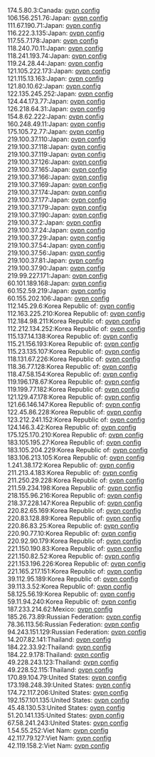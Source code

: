174.5.80.3:Canada: [ovpn config](vpn/174_5_80_3.ovpn)  
106.156.251.76:Japan: [ovpn config](vpn/106_156_251_76.ovpn)  
111.67.190.71:Japan: [ovpn config](vpn/111_67_190_71.ovpn)  
116.222.3.135:Japan: [ovpn config](vpn/116_222_3_135.ovpn)  
117.55.7.178:Japan: [ovpn config](vpn/117_55_7_178.ovpn)  
118.240.70.11:Japan: [ovpn config](vpn/118_240_70_11.ovpn)  
118.241.193.74:Japan: [ovpn config](vpn/118_241_193_74.ovpn)  
119.24.28.44:Japan: [ovpn config](vpn/119_24_28_44.ovpn)  
121.105.222.173:Japan: [ovpn config](vpn/121_105_222_173.ovpn)  
121.115.13.163:Japan: [ovpn config](vpn/121_115_13_163.ovpn)  
121.80.10.62:Japan: [ovpn config](vpn/121_80_10_62.ovpn)  
122.135.245.252:Japan: [ovpn config](vpn/122_135_245_252.ovpn)  
124.44.173.77:Japan: [ovpn config](vpn/124_44_173_77.ovpn)  
126.218.64.31:Japan: [ovpn config](vpn/126_218_64_31.ovpn)  
154.8.62.222:Japan: [ovpn config](vpn/154_8_62_222.ovpn)  
160.248.49.11:Japan: [ovpn config](vpn/160_248_49_11.ovpn)  
175.105.72.77:Japan: [ovpn config](vpn/175_105_72_77.ovpn)  
219.100.37.110:Japan: [ovpn config](vpn/219_100_37_110.ovpn)  
219.100.37.118:Japan: [ovpn config](vpn/219_100_37_118.ovpn)  
219.100.37.119:Japan: [ovpn config](vpn/219_100_37_119.ovpn)  
219.100.37.126:Japan: [ovpn config](vpn/219_100_37_126.ovpn)  
219.100.37.165:Japan: [ovpn config](vpn/219_100_37_165.ovpn)  
219.100.37.166:Japan: [ovpn config](vpn/219_100_37_166.ovpn)  
219.100.37.169:Japan: [ovpn config](vpn/219_100_37_169.ovpn)  
219.100.37.174:Japan: [ovpn config](vpn/219_100_37_174.ovpn)  
219.100.37.177:Japan: [ovpn config](vpn/219_100_37_177.ovpn)  
219.100.37.179:Japan: [ovpn config](vpn/219_100_37_179.ovpn)  
219.100.37.190:Japan: [ovpn config](vpn/219_100_37_190.ovpn)  
219.100.37.2:Japan: [ovpn config](vpn/219_100_37_2.ovpn)  
219.100.37.24:Japan: [ovpn config](vpn/219_100_37_24.ovpn)  
219.100.37.29:Japan: [ovpn config](vpn/219_100_37_29.ovpn)  
219.100.37.54:Japan: [ovpn config](vpn/219_100_37_54.ovpn)  
219.100.37.56:Japan: [ovpn config](vpn/219_100_37_56.ovpn)  
219.100.37.81:Japan: [ovpn config](vpn/219_100_37_81.ovpn)  
219.100.37.90:Japan: [ovpn config](vpn/219_100_37_90.ovpn)  
219.99.227.171:Japan: [ovpn config](vpn/219_99_227_171.ovpn)  
60.101.189.168:Japan: [ovpn config](vpn/60_101_189_168.ovpn)  
60.152.59.219:Japan: [ovpn config](vpn/60_152_59_219.ovpn)  
60.155.202.106:Japan: [ovpn config](vpn/60_155_202_106.ovpn)  
112.145.29.6:Korea Republic of: [ovpn config](vpn/112_145_29_6.ovpn)  
112.163.225.210:Korea Republic of: [ovpn config](vpn/112_163_225_210.ovpn)  
112.184.98.211:Korea Republic of: [ovpn config](vpn/112_184_98_211.ovpn)  
112.212.134.252:Korea Republic of: [ovpn config](vpn/112_212_134_252.ovpn)  
115.137.14.138:Korea Republic of: [ovpn config](vpn/115_137_14_138.ovpn)  
115.21.156.193:Korea Republic of: [ovpn config](vpn/115_21_156_193.ovpn)  
115.23.135.107:Korea Republic of: [ovpn config](vpn/115_23_135_107.ovpn)  
118.131.67.226:Korea Republic of: [ovpn config](vpn/118_131_67_226.ovpn)  
118.36.77.128:Korea Republic of: [ovpn config](vpn/118_36_77_128.ovpn)  
118.47.58.154:Korea Republic of: [ovpn config](vpn/118_47_58_154.ovpn)  
119.196.178.67:Korea Republic of: [ovpn config](vpn/119_196_178_67.ovpn)  
119.199.77.182:Korea Republic of: [ovpn config](vpn/119_199_77_182.ovpn)  
121.129.47.178:Korea Republic of: [ovpn config](vpn/121_129_47_178.ovpn)  
121.66.146.147:Korea Republic of: [ovpn config](vpn/121_66_146_147.ovpn)  
122.45.86.228:Korea Republic of: [ovpn config](vpn/122_45_86_228.ovpn)  
123.212.241.152:Korea Republic of: [ovpn config](vpn/123_212_241_152.ovpn)  
124.146.3.42:Korea Republic of: [ovpn config](vpn/124_146_3_42.ovpn)  
175.125.170.210:Korea Republic of: [ovpn config](vpn/175_125_170_210.ovpn)  
183.105.195.27:Korea Republic of: [ovpn config](vpn/183_105_195_27.ovpn)  
183.105.204.229:Korea Republic of: [ovpn config](vpn/183_105_204_229.ovpn)  
183.106.213.105:Korea Republic of: [ovpn config](vpn/183_106_213_105.ovpn)  
1.241.38.172:Korea Republic of: [ovpn config](vpn/1_241_38_172.ovpn)  
211.213.4.183:Korea Republic of: [ovpn config](vpn/211_213_4_183.ovpn)  
211.250.29.228:Korea Republic of: [ovpn config](vpn/211_250_29_228.ovpn)  
211.59.234.198:Korea Republic of: [ovpn config](vpn/211_59_234_198.ovpn)  
218.155.96.216:Korea Republic of: [ovpn config](vpn/218_155_96_216.ovpn)  
218.37.228.147:Korea Republic of: [ovpn config](vpn/218_37_228_147.ovpn)  
220.82.65.169:Korea Republic of: [ovpn config](vpn/220_82_65_169.ovpn)  
220.83.128.89:Korea Republic of: [ovpn config](vpn/220_83_128_89.ovpn)  
220.86.83.25:Korea Republic of: [ovpn config](vpn/220_86_83_25.ovpn)  
220.90.77.10:Korea Republic of: [ovpn config](vpn/220_90_77_10.ovpn)  
220.92.90.179:Korea Republic of: [ovpn config](vpn/220_92_90_179.ovpn)  
221.150.190.83:Korea Republic of: [ovpn config](vpn/221_150_190_83.ovpn)  
221.150.82.52:Korea Republic of: [ovpn config](vpn/221_150_82_52.ovpn)  
221.153.196.226:Korea Republic of: [ovpn config](vpn/221_153_196_226.ovpn)  
221.165.217.151:Korea Republic of: [ovpn config](vpn/221_165_217_151.ovpn)  
39.112.95.189:Korea Republic of: [ovpn config](vpn/39_112_95_189.ovpn)  
39.113.3.52:Korea Republic of: [ovpn config](vpn/39_113_3_52.ovpn)  
58.125.56.19:Korea Republic of: [ovpn config](vpn/58_125_56_19.ovpn)  
59.11.94.240:Korea Republic of: [ovpn config](vpn/59_11_94_240.ovpn)  
187.233.214.62:Mexico: [ovpn config](vpn/187_233_214_62.ovpn)  
185.26.73.89:Russian Federation: [ovpn config](vpn/185_26_73_89.ovpn)  
78.36.113.56:Russian Federation: [ovpn config](vpn/78_36_113_56.ovpn)  
94.243.151.129:Russian Federation: [ovpn config](vpn/94_243_151_129.ovpn)  
14.207.82.141:Thailand: [ovpn config](vpn/14_207_82_141.ovpn)  
184.22.33.92:Thailand: [ovpn config](vpn/184_22_33_92.ovpn)  
184.22.9.178:Thailand: [ovpn config](vpn/184_22_9_178.ovpn)  
49.228.243.123:Thailand: [ovpn config](vpn/49_228_243_123.ovpn)  
49.228.52.115:Thailand: [ovpn config](vpn/49_228_52_115.ovpn)  
170.89.104.79:United States: [ovpn config](vpn/170_89_104_79.ovpn)  
173.198.248.39:United States: [ovpn config](vpn/173_198_248_39.ovpn)  
174.72.117.206:United States: [ovpn config](vpn/174_72_117_206.ovpn)  
192.157.101.135:United States: [ovpn config](vpn/192_157_101_135.ovpn)  
45.48.130.53:United States: [ovpn config](vpn/45_48_130_53.ovpn)  
51.20.141.135:United States: [ovpn config](vpn/51_20_141_135.ovpn)  
67.58.241.243:United States: [ovpn config](vpn/67_58_241_243.ovpn)  
1.54.55.252:Viet Nam: [ovpn config](vpn/1_54_55_252.ovpn)  
42.117.79.127:Viet Nam: [ovpn config](vpn/42_117_79_127.ovpn)  
42.119.158.2:Viet Nam: [ovpn config](vpn/42_119_158_2.ovpn)  
